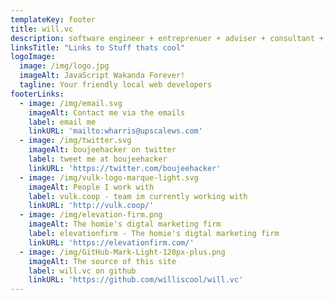```yaml
---
templateKey: footer
title: will.vc
description: software engineer + entreprenuer + adviser + consultant + occasional freelancer
linksTitle: "Links to Stuff thats cool"
logoImage:
  image: /img/logo.jpg
  imageAlt: JavaScript Wakanda Forever!
  tagline: Your friendly local web developers
footerLinks:
  - image: /img/email.svg
    imageAlt: Contact me via the emails
    label: email me
    linkURL: 'mailto:wharris@upscalews.com'
  - image: /img/twitter.svg
    imageAlt: boujeehacker on twitter
    label: tweet me at boujeehacker
    linkURL: 'https://twitter.com/boujeehacker'
  - image: /img/vulk-logo-marque-light.svg
    imageAlt: People I work with
    label: vulk.coop - team im currently working with
    linkURL: 'http://vulk.coop/'
  - image: /img/elevation-firm.png
    imageAlt: The homie's digtal marketing firm
    label: elevationfirm - The homie's digtal marketing firm
    linkURL: 'https://elevationfirm.com/'
  - image: /img/GitHub-Mark-Light-120px-plus.png
    imageAlt: The source of this site
    label: will.vc on github
    linkURL: 'https://github.com/williscool/will.vc'
---
```


